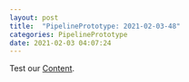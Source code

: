 ```yaml
---
layout: post
title:  "PipelinePrototype: 2021-02-03-48"
categories: PipelinePrototype
date: 2021-02-03 04:07:24
---
```

Test our [Content](https://github.com/Nowhere-Know-How/PipelinePrototype-Releases/releases/download/2021-02-03-48/PipelinePrototype_2021-02-03-48.zip).

